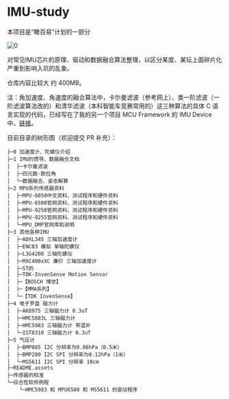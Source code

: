 # IMU-study

本项目是“瞰百易”计划的一部分

![0](README.assets/0.jpg)

对常见IMU芯片的原理、驱动和数据融合算法整理，以区分某度、某坛上面碎片化严重到影响入坑的乱象。

仓库内容比较大 约 400MB。

注：角加速度、角速度的融合算法中，卡尔曼滤波（参考网上）、类一阶滤波（一阶滤波算法改的）和清华滤波（本科智能车竞赛常用的）这三种算法的具体 C 语言实现的代码，已经写在了我的另一个项目 MCU Framework 的 IMU Device 中，[链接](https://github.com/Staok/stm32_framework/tree/master/STM32F4DSP_HAL_freeRTOS_Framework/DEVICES/IMU)。

目前目录的树形图（欢迎提交 PR 补充）：

```
├─0 加速度计、陀螺仪介绍
├─1 IMU的惯导、数据融合文档
│  ├─卡尔曼滤波
│  ├─四元数-欧拉角
│  └─数据融合、姿态解算
├─2 MPU系列传感器资料
│  ├─MPU-6050中文资料、测试程序和硬件资料
│  ├─MPU-6500官网资料、测试程序和硬件资料
│  ├─MPU-9250官网资料、测试程序和硬件资料
│  ├─MPU-9255官网资料、测试程序和硬件资料
│  └─MPU_DMP官网库和说明
├─3 其他各种IMU
│  ├─ADXL345 三轴加速度计
│  ├─ENC03 模拟 单轴陀螺仪
│  ├─L3G4200 三轴陀螺仪
│  ├─MXC400xXC 廉价 三轴加速度计
│  ├─ST的
│  ├─TDK-InvenSense Motion Sensor
│  ├─【BOSCH 博世】
│  ├─【MMA系列】
│  └─【TDK InvenSense】
├─4 电子罗盘 磁力计
│  ├─AK8975 三轴磁力计 0.3uT
│  ├─HMC5883L 三轴磁力计
│  ├─HMC5983 三轴磁力计 带温补
│  └─IST8310 三轴磁力计 0.3uT
├─5 气压计
│  ├─BMP085 I2C 分辨率为0.06hPa（0.5米）
│  ├─BMP280 I2C SPI 分辨率为0.12hPa（1米）
│  └─MS5611 I2C SPI 分辨率 10cm
├─README.assets
├─传感器的校准
└─综合性软件例程
    └─HMC5983 和 MPU6500 和 MS5611 的驱动程序
```

